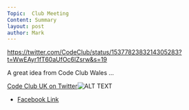 ```yaml
---
Topic:  Club Meeting
Content: Summary
layout: post
author: Mark
---
```

https://twitter.com/CodeClub/status/1537782383214305283?t=WwEAyr1fT60aUfOc6lZsrw&s=19 

A great idea from Code Club Wales ...

[Code Club UK on Twitter](https://l.facebook.com/l.php?u=https%3A%2F%2Ftwitter.com%2FCodeClub%2Fstatus%2F1537782383214305283%3Ft%3DWwEAyr1fT60aUfOc6lZsrw%26s%3D19&h=AT2Mx5eAkIyu5f6YRmoelyvauYou884fw01ocXSabzfXhg6kY0AYT2m8AkjzbhQAaDtHs5fxllhMcW3kEb2mujT5SWdBCo-29svyNksCf21PvfWx3FXdJ4BW5DVhOvB4&s=1)![ALT TEXT](https://external.fbhx6-1.fna.fbcdn.net/emg1/v/t13/6749158465608684218?url=https%3A%2F%2Fpbs.twimg.com%2Fmedia%2FFVdM6WLWIAAgSGm.jpg%3Alarge&fb_obo=1&utld=twimg.com&stp=c0.5000x0.5000f_dst-emg0_p720x720_q75&ccb=13-1&oh=06_AbHieNzQ77hs7o8o6SdwwuwA1H9r-A9S7Bvp3cy4Vh3Sag&oe=65286AEA&_nc_sid=e609ca)

* [Facebook Link](https://www.facebook.com/1481985248595237/posts/4948321888628205/)


